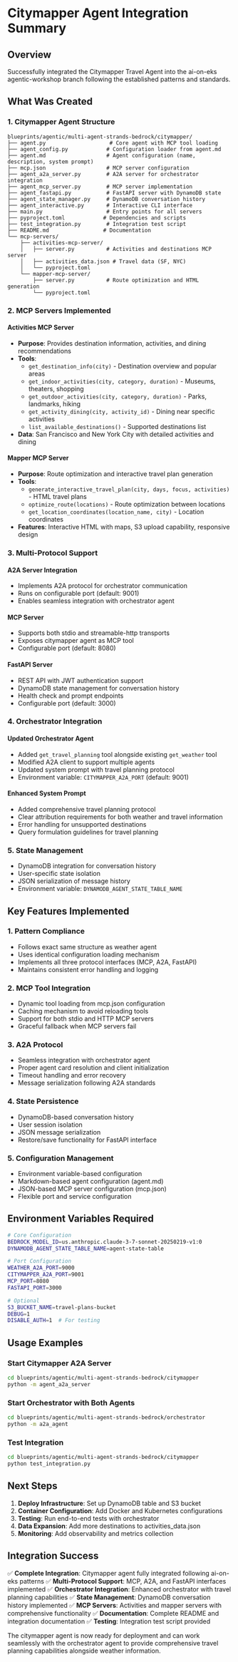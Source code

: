 # Citymapper Agent Integration Summary

## Overview
Successfully integrated the Citymapper Travel Agent into the ai-on-eks agentic-workshop branch following the established patterns and standards.

## What Was Created

### 1. Citymapper Agent Structure
```
blueprints/agentic/multi-agent-strands-bedrock/citymapper/
├── agent.py                    # Core agent with MCP tool loading
├── agent_config.py            # Configuration loader from agent.md
├── agent.md                   # Agent configuration (name, description, system prompt)
├── mcp.json                   # MCP server configuration
├── agent_a2a_server.py        # A2A server for orchestrator integration
├── agent_mcp_server.py        # MCP server implementation
├── agent_fastapi.py           # FastAPI server with DynamoDB state
├── agent_state_manager.py     # DynamoDB conversation history
├── agent_interactive.py       # Interactive CLI interface
├── main.py                    # Entry points for all servers
├── pyproject.toml            # Dependencies and scripts
├── test_integration.py        # Integration test script
├── README.md                 # Documentation
└── mcp-servers/
    ├── activities-mcp-server/
    │   ├── server.py          # Activities and destinations MCP server
    │   ├── activities_data.json # Travel data (SF, NYC)
    │   └── pyproject.toml
    └── mapper-mcp-server/
        ├── server.py          # Route optimization and HTML generation
        └── pyproject.toml
```

### 2. MCP Servers Implemented

#### Activities MCP Server
- **Purpose**: Provides destination information, activities, and dining recommendations
- **Tools**:
  - `get_destination_info(city)` - Destination overview and popular areas
  - `get_indoor_activities(city, category, duration)` - Museums, theaters, shopping
  - `get_outdoor_activities(city, category, duration)` - Parks, landmarks, hiking
  - `get_activity_dining(city, activity_id)` - Dining near specific activities
  - `list_available_destinations()` - Supported destinations list
- **Data**: San Francisco and New York City with detailed activities and dining

#### Mapper MCP Server
- **Purpose**: Route optimization and interactive travel plan generation
- **Tools**:
  - `generate_interactive_travel_plan(city, days, focus, activities)` - HTML travel plans
  - `optimize_route(locations)` - Route optimization between locations
  - `get_location_coordinates(location_name, city)` - Location coordinates
- **Features**: Interactive HTML with maps, S3 upload capability, responsive design

### 3. Multi-Protocol Support

#### A2A Server Integration
- Implements A2A protocol for orchestrator communication
- Runs on configurable port (default: 9001)
- Enables seamless integration with orchestrator agent

#### MCP Server
- Supports both stdio and streamable-http transports
- Exposes citymapper agent as MCP tool
- Configurable port (default: 8080)

#### FastAPI Server
- REST API with JWT authentication support
- DynamoDB state management for conversation history
- Health check and prompt endpoints
- Configurable port (default: 3000)

### 4. Orchestrator Integration

#### Updated Orchestrator Agent
- Added `get_travel_planning` tool alongside existing `get_weather` tool
- Modified A2A client to support multiple agents
- Updated system prompt with travel planning protocol
- Environment variable: `CITYMAPPER_A2A_PORT` (default: 9001)

#### Enhanced System Prompt
- Added comprehensive travel planning protocol
- Clear attribution requirements for both weather and travel information
- Error handling for unsupported destinations
- Query formulation guidelines for travel planning

### 5. State Management
- DynamoDB integration for conversation history
- User-specific state isolation
- JSON serialization of message history
- Environment variable: `DYNAMODB_AGENT_STATE_TABLE_NAME`

## Key Features Implemented

### 1. **Pattern Compliance**
- Follows exact same structure as weather agent
- Uses identical configuration loading mechanism
- Implements all three protocol interfaces (MCP, A2A, FastAPI)
- Maintains consistent error handling and logging

### 2. **MCP Tool Integration**
- Dynamic tool loading from mcp.json configuration
- Caching mechanism to avoid reloading tools
- Support for both stdio and HTTP MCP servers
- Graceful fallback when MCP servers fail

### 3. **A2A Protocol**
- Seamless integration with orchestrator agent
- Proper agent card resolution and client initialization
- Timeout handling and error recovery
- Message serialization following A2A standards

### 4. **State Persistence**
- DynamoDB-based conversation history
- User session isolation
- JSON message serialization
- Restore/save functionality for FastAPI interface

### 5. **Configuration Management**
- Environment variable-based configuration
- Markdown-based agent configuration (agent.md)
- JSON-based MCP server configuration (mcp.json)
- Flexible port and service configuration

## Environment Variables Required

```bash
# Core Configuration
BEDROCK_MODEL_ID=us.anthropic.claude-3-7-sonnet-20250219-v1:0
DYNAMODB_AGENT_STATE_TABLE_NAME=agent-state-table

# Port Configuration
WEATHER_A2A_PORT=9000
CITYMAPPER_A2A_PORT=9001
MCP_PORT=8080
FASTAPI_PORT=3000

# Optional
S3_BUCKET_NAME=travel-plans-bucket
DEBUG=1
DISABLE_AUTH=1  # For testing
```

## Usage Examples

### Start Citymapper A2A Server
```bash
cd blueprints/agentic/multi-agent-strands-bedrock/citymapper
python -m agent_a2a_server
```

### Start Orchestrator with Both Agents
```bash
cd blueprints/agentic/multi-agent-strands-bedrock/orchestrator
python -m a2a_agent
```

### Test Integration
```bash
cd blueprints/agentic/multi-agent-strands-bedrock/citymapper
python test_integration.py
```

## Next Steps

1. **Deploy Infrastructure**: Set up DynamoDB table and S3 bucket
2. **Container Configuration**: Add Docker and Kubernetes configurations
3. **Testing**: Run end-to-end tests with orchestrator
4. **Data Expansion**: Add more destinations to activities_data.json
5. **Monitoring**: Add observability and metrics collection

## Integration Success

✅ **Complete Integration**: Citymapper agent fully integrated following ai-on-eks patterns
✅ **Multi-Protocol Support**: MCP, A2A, and FastAPI interfaces implemented
✅ **Orchestrator Integration**: Enhanced orchestrator with travel planning capabilities
✅ **State Management**: DynamoDB conversation history implemented
✅ **MCP Servers**: Activities and mapper servers with comprehensive functionality
✅ **Documentation**: Complete README and integration documentation
✅ **Testing**: Integration test script provided

The citymapper agent is now ready for deployment and can work seamlessly with the orchestrator agent to provide comprehensive travel planning capabilities alongside weather information.
